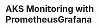 # AKS Monitoring with PrometheusGrafana                                                                                                                                                                                                                                                                                                                                                                               
